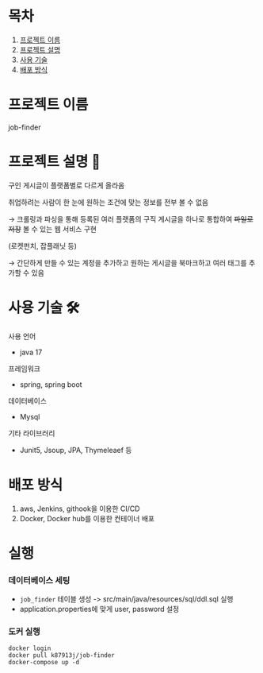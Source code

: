# 목차

1. [프로젝트 이름](#-프로젝트-이름)
2. [프로젝트 설명](#-프로젝트-설명)
3. [사용 기술](#-사용-기술)
4. [배포 방식](#-배포-방식)

# 프로젝트 이름

job-finder

# 프로젝트 설명 :page_facing_up:

구인 게시글이 플랫폼별로 다르게 올라옴

취업하려는 사람이 한 눈에 원하는 조건에 맞는 정보를 전부 볼 수 없음

→ 크롤링과 파싱을 통해 등록된 여러 플랫폼의 구직 게시글을 하나로 통합하여 ~~파일로 저장~~ 볼 수 있는 웹 서비스 구현

(로켓펀치, 잡플래닛 등)

→ 간단하게 만들 수 있는 계정을 추가하고 원하는 게시글을 북마크하고 여러 태그를 추가할 수 있음

# 사용 기술 🛠️

사용 언어
- java 17

프레임워크
- spring, spring boot

데이터베이스
- Mysql

기타 라이브러리
- Junit5, Jsoup, JPA, Thymeleaef 등

# 배포 방식

1. aws, Jenkins, githook을 이용한 CI/CD
2. Docker, Docker hub를 이용한 컨테이너 배포


# 실행

### 데이터베이스 세팅

- `job_finder` 테이블 생성 -> src/main/java/resources/sql/ddl.sql 실행
- application.properties에 맞게 user, password 설정

### 도커 실행

```
docker login
docker pull k87913j/job-finder
docker-compose up -d
```
